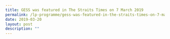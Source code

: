 ```yaml
---
title: GESS was featured in The Straits Times on 7 March 2019
permalink: /lp-programme/gess-was-featured-in-the-straits-times-on-7-march-2019/
date: 2019-03-20
layout: post
description: ""
---
```

